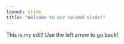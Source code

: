 ```yaml
---
layout: slide
title: "Welcome to our second slide!"
---
```

This is my edit!
Use the left arrow to go back!
